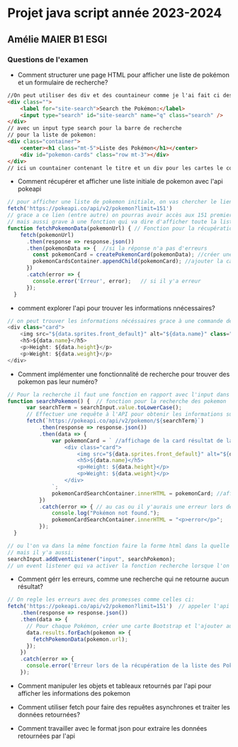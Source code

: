 # Projet java script année 2023-2024
## Amélie MAIER B1 ESGI
### Questions de l'examen
* Comment structurer une page HTML pour afficher une liste de pokémon et un formulaire de recherche?
```html
//On peut utiliser des div et des countaineur comme je l'ai fait ci dessous
<div class="">
    <label for="site-search">Search the Pokémon:</label>
    <input type="search" id="site-search" name="q" class="search" />     
</div>
// avec un input type search pour la barre de recherche
// pour la liste de pokemon:
<div class="container">
    <center><h1 class="mt-5">Liste des Pokémon</h1></center>
    <div id="pokemon-cards" class="row mt-3"></div>
</div>
// ici un countainer contenant le titre et un div pour les cartes le container vas permettre de plus structurer la page

```

* Comment récupérer et afficher une liste initiale de pokemon avec l'api pokeapi
```js
// pour afficher une liste de pokemon initiale, on vas chercher le lien fetch de l'api:
fetch('https://pokeapi.co/api/v2/pokemon?limit=151')
// grace a ce lien (entre autre) on pourras avoir accès aux 151 premiers pokemons
// mais aussi grave à une fonction qui va dire d'afficher toute la liste des pokemon en disant de les ajouter dans les div correspondant dans le html
function fetchPokemonData(pokemonUrl) { // Fonction pour la récupération des informations d'un Pokémon spécifique
    fetch(pokemonUrl)
      .then(response => response.json())  
      .then(pokemonData => {  //si la réponse n'a pas d'erreurs
        const pokemonCard = createPokemonCard(pokemonData); //créer une carte pour le pokemon
        pokemonCardsContainer.appendChild(pokemonCard); //ajouter la carte au countainer
      })
      .catch(error => {
        console.error('Erreur', error);   // si il y'a erreur
      });
  }

```

* comment explorer l'api pour trouver les informations nnécessaires?

```js
// on peut trouver les informations nécéssaires grace à une commande de la forme ${pokemonData.information}
<div class="card">
    <img src="${data.sprites.front_default}" alt="${data.name}" class="card-img-top">
    <h5>${data.name}</h5>
    <p>Height: ${data.height}</p>
    <p>Weight: ${data.weight}</p>    
</div>
```

* Comment implémenter une fonctionnalité de recherche pour trouver des pokemon pas leur numéro?

```js
// Pour la recherche il faut une fonction en rapport avec l'input dans le html 
function searchPokemon() {  // fonction pour la recherche des pokemon
      var searchTerm = searchInput.value.toLowerCase();
      // Effectuer une requête à l'API pour obtenir les informations sur le Pokémon recherché
      fetch(`https://pokeapi.co/api/v2/pokemon/${searchTerm}`)
          .then(response => response.json())
          .then(data => {
              var pokemonCard = ` //affichage de la card résultat de la recherche
                  <div class="card">
                      <img src="${data.sprites.front_default}" alt="${data.name}" class="card-img-top">
                      <h5>${data.name}</h5>
                      <p>Height: ${data.height}</p>
                      <p>Weight: ${data.weight}</p>    
                  </div>
              `;
              pokemonCardSearchContainer.innerHTML = pokemonCard; //afficher la carte résultat dans le div correspondant dans le html
          })
          .catch(error => { // au cas ou il y'aurais une erreur lors de la récupération
              console.log("Pokémon not found.");
              pokemonCardSearchContainer.innerHTML = "<p>error</p>";
          });
  }

// ou l'on va dans la même fonction faire la forme html dans la quelle on voudrais que les données s'affichent
// mais il y'a aussi:
searchInput.addEventListener("input", searchPokemon);
// un event listener qui va activer la fonction recherche lorsque l'on va taper le nom du pokemon ou son identifiant
```
* Comment gérr les erreurs, comme une recherche qui ne retourne aucun résultat?
```js
// On regle les erreurs avec des promesses comme celles ci:
fetch('https://pokeapi.co/api/v2/pokemon?limit=151')  // appeler l'api pokemon et fonction pour reécupérer les informations
    .then(response => response.json())
    .then(data => {
      // Pour chaque Pokémon, créer une carte Bootstrap et l'ajouter au conteneur
      data.results.forEach(pokemon => {
        fetchPokemonData(pokemon.url);
      });
    })
    .catch(error => {
      console.error('Erreur lors de la récupération de la liste des Pokémon:', error);
    });
```

* Comment manipuler les objets et tableaux retournés par l'api pour afficher les informations des pokemon


* Comment utiliser fetch pour faire des repuêtes asynchrones et traiter les données retournées?


* Comment travailler avec le format json pour extraire les données retournées par l'api
